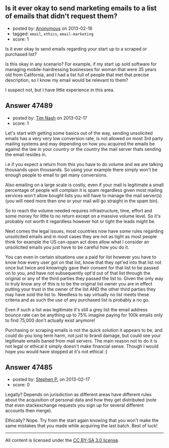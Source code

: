 ## Is it ever okay to send marketing emails to a list of emails that didn't request them?

- posted by: [Anonymous](https://stackexchange.com/users/-1/11482-anonymous) on 2013-02-16
- tagged: `email`, `ethics`, `email-marketing`
- score: 1

Is it ever okay to send emails regarding your start up to a scraped or purchased list?

Is this okay in any scenario? For example, if my start up sold software for managing mobile-hairdressing businesses for woman that were 35 years old from California, and I had a list full of people that met that precise description, so I know my email would be relevant to them?

I suspect not, but I have little experience in this area.


## Answer 47489

- posted by: [Tim Nash](https://stackexchange.com/users/-1/7035-tim-nash) on 2013-02-17
- score: 1

Let's start with getting some basics out of the way, sending unsolicited emails has a very very low conversion rate, is not allowed on most 3rd party mailing systems and may depending on how you acquired the emails be against the law in your country or the country the mail server thats sending the email resides in.

i.e if you expect a return from this you have to do volume and we are talking thousands upon thousands. So using your example there simply won't be enough people to email to get many conversions.

Also emailing on a large scale is costly, even if your mail is legitimate a small percentage of people will complain it is spam regardless given most mailing services won't allow bought lists you will have to manage the mail server(s) (you will need more then one or your mail will go straight in the spam bin).

So to reach the volume needed requires infrastructure, time, effort and some money for little to no return except on a massive volume level. So it's probably not worth it regardless however hot or tight the leads might be.

Next comes the legal issues, most countries now have some rules regarding unsolicited emails and in most cases they are not as tight as most people think for example the US can-spam act does allow what I consider an unsolicited emails you just have to be careful how you do it. 

You can even in certain situations use a paid for list however you have to know how every user got on that list, know that they opt'ed into that list not once but twice and knowingly gave their consent for that list to be passed on to you, and have not subsequently opt'd out of that list through the original or any of the third parties they passed the list to. Given the only way to truly know any of this is to be the original list owner you are in effect putting your trust in the owner of the list AND the other third parties they may have sold the list to. Needless to say virtually no list meets these criteria and as such the use of any purchased list is probably a no go.

Even if such a list was legitimate it's still a grey list the email address bounce rate can be anything up to 75% imagine paying for 100k emails only to find 75,000 don't actually exist anymore! 

Purchasing or scraping emails is not the quick solution it appears to be, and could do you long term harm, not just to brand damage, but could see your legitimate emails baned from mail servers. The main reason not to do it is not legal or ethical it simply doesn't make financial sense. Though I would hope you would have stopped at it's not ethical :)





## Answer 47485

- posted by: [Stephen P.](https://stackexchange.com/users/-1/25058-stephen-p) on 2013-02-17
- score: 0

Legally? Depends on jurisdiction as different areas have different rules about the acquisition of personal data and how they get distributed (note that even stackexchange requests you sign up for several different accounts then merge). 

Ethically? Nope. Try from the start again knowing that you won't make the same mistakes that you made while acquiring the last batch. Best of luck! 



---

All content is licensed under the [CC BY-SA 3.0 license](https://creativecommons.org/licenses/by-sa/3.0/).
